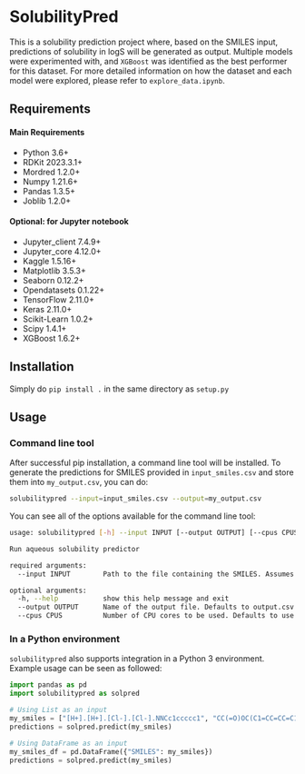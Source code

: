 # SolubilityPred

This is a solubility prediction project where, based on the SMILES input, predictions of solubility in logS will be generated as output.
Multiple models were experimented with, and `XGBoost` was identified as the best performer for this dataset.
For more detailed information on how the dataset and each model were explored, please refer to `explore_data.ipynb`.

## Requirements

#### Main Requirements
- Python 3.6+
- RDKit 2023.3.1+
- Mordred 1.2.0+
- Numpy 1.21.6+
- Pandas 1.3.5+
- Joblib 1.2.0+

#### Optional: for Jupyter notebook
- Jupyter_client 7.4.9+
- Jupyter_core 4.12.0+
- Kaggle 1.5.16+
- Matplotlib 3.5.3+
- Seaborn 0.12.2+
- Opendatasets 0.1.22+
- TensorFlow 2.11.0+
- Keras 2.11.0+
- Scikit-Learn 1.0.2+
- Scipy 1.4.1+
- XGBoost 1.6.2+

## Installation

Simply do `pip install .` in the same directory as `setup.py`

## Usage

### Command line tool

After successful pip installation, a command line tool will be installed.
To generate the predictions for SMILES provided in `input_smiles.csv` and store them into `my_output.csv`, you can do:

```bash
solubilitypred --input=input_smiles.csv --output=my_output.csv
```

You can see all of the options available for the command line tool:

```bash
usage: solubilitypred [-h] --input INPUT [--output OUTPUT] [--cpus CPUS]

Run aqueous solubility predictor

required arguments:
  --input INPUT        Path to the file containing the SMILES. Assumes the content is 1 SMILE per line. Accepts CSV or TXT format.

optional arguments:
  -h, --help           show this help message and exit
  --output OUTPUT      Name of the output file. Defaults to output.csv. Accepts CSV or TXT format. Note this will overwrite the content of the output file.
  --cpus CPUS          Number of CPU cores to be used. Defaults to use all available cores. Must be between 1 and the number of available CPU cores.
```

### In a Python environment

`solubilitypred` also supports integration in a Python 3 environment. Example usage can be seen as followed:

```python
import pandas as pd
import solubilitypred as solpred

# Using List as an input
my_smiles = ["[H+].[H+].[Cl-].[Cl-].NNCc1ccccc1", "CC(=O)OC(C1=CC=CC=C1)C(Cl)(Cl)Cl", "CO[P](=O)(OC)OC=C(Cl)Cl", "[Na+].[Cl-]"]
predictions = solpred.predict(my_smiles)

# Using DataFrame as an input
my_smiles_df = pd.DataFrame({"SMILES": my_smiles})
predictions = solpred.predict(my_smiles)
```
